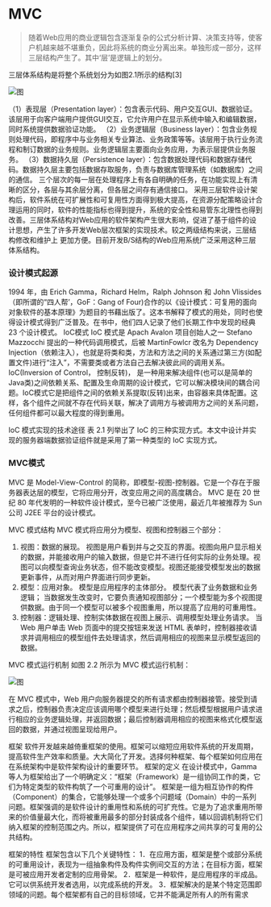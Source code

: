 # MVC
>随着Web应用的商业逻辑包含逐渐复杂的公式分析计算、决策支持等，使客户机越来越不堪重负，因此将系统的商业分离出来。单独形成一部分，这样三层结构产生了。其中‘层’是逻辑上的划分。
 
三层体系结构是将整个系统划分为如图2.1所示的结构[3] 

![图](http://dl.iteye.com/upload/attachment/576351/89359c3f-8370-3e2c-85d2-808961db8f82.jpg?_=2240725)

（1）表现层（Presentation layer）：包含表示代码、用户交互GUI、数据验证。该层用于向客户端用户提供GUI交互，它允许用户在显示系统中输入和编辑数据，同时系统提供数据验证功能。 
（2）业务逻辑层（Business layer）：包含业务规则处理代码，即程序中与业务相关专业算法、业务政策等等。该层用于执行业务流程和制订数据的业务规则。业务逻辑层主要面向业务应用，为表示层提供业务服务。 
（3）数据持久层（Persistence layer）：包含数据处理代码和数据存储代码。数据持久层主要包括数据存取服务，负责与数据库管理系统（如数据库）之间的通信。 
三个层次的每一层在处理程序上有各自明确的任务，在功能实现上有清晰的区分，各层与其余层分离，但各层之间存有通信接口。 
采用三层软件设计架构后，软件系统在可扩展性和可复用性方面得到极大提高，在资源分配策略设计合理运用的同时，软件的性能指标也得到提升，系统的安全性和易管东北理性也得到改善。三层体系结构对Web应用的软件架构产生很大影响，促进了基于组件的设计思想，产生了许多开发Web层次框架的实现技术。较之两级结构来说，三层结构修改和维护上 
更加方便。目前开发B/S结构的Web应用系统广泛采用这种三层体系结构。 


### 设计模式起源
1994 年，由 Erich Gamma，Richard Helm，Ralph Johnson 和 John Vlissides（即所谓的“四人帮’，GoF：Gang of Four)合作的以《设计模式：可复用的面向对象软件的基本原理》为题目的书藉出版了。这本书解释了模式的用处，同时也使得设计模式得到广泛普及。在书中，他们四人记录了他们长期工作中发现的经典 23 个设计模式。 
IoC模式 
IoC 模式是 Apach Avalon 项目创始人之一 Stefano Mazzocchi 提出的一种代码调用模式，后被 MartinFowlcr 改名为 Dependency Injection（依赖注入），也就是将类和类，方法和方法之间的关系通过第三方(如配置文件)进行“注入”，不需要类或者方法自己去解决彼此间的调用关系。 IoC(Inversion of Control， 控制反转)， 是一种用来解决组件(也可以是简单的 Java类)之间依赖关系、配置及生命周期的设计模式，它可以解决模块间的耦合问题。IoC模式它是把组件之间的依赖关系提取(反转)出来，由容器来具体配置。这样，各个组件之间就不存在代码关联，解决了调用方与被调用方之间的关系问题，任何组件都可以最大程度的得到重用。 

IoC 模式实现的技术途径 
表 2.1 列举出了 IoC 的三种实现方式。本文中设计并实现的服务器端数据验证组件就是采用了第一种类型的 IoC 实现方式。 


### MVC模式
MVC 是 Model-View-Control 的简称，即模型-视图-控制器。它是一个存在于服务器表达层的模型，它将应用分开，改变应用之间的高度耦合。 
MVC 是在 20 世纪 80 年代发明的一种软件设计模式，至今已被广泛使用，最近几年被推荐为 Sun 公司 J2EE 平台的设计模式。 

MVC 模式结构
MVC 模式将应用分为模型、视图和控制器三个部分： 
1. 视图：数据的展现。 
视图是用户看到并与之交互的界面。视图向用户显示相关的数据，并能接收用户的输入数据，但是它并不进行任何实际的业务处理。视图可以向模型查询业务状态，但不能改变模型。视图还能接受模型发出的数据更新事件，从而对用户界面进行同步更新。 
2. 模型：应用对象。 
模型是应用程序的主体部分。 模型代表了业务数据和业务逻辑； 当数据发生改变时，它要负责通知视图部分；一个模型能为多个视图提供数据。由于同一个模型可以被多个视图重用，所以提高了应用的可重用性。 
3. 控制器：逻辑处理、控制实体数据在视图上展示、调用模型处理业务请求。 
当 Web 用户单击 Web 页面中的提交按钮来发送 HTML 表单时，控制器接收请求并调用相应的模型组件去处理请求，然后调用相应的视图来显示模型返回的数据。 

MVC 模式运行机制
如图 2.2 所示为 MVC 模式运行机制：

![图](http://dl.iteye.com/upload/attachment/576353/d3d769c0-5df9-3c31-9984-42f1fcbd00bb.jpg?_=2240725)

在 MVC 模式中，Web 用户向服务器提交的所有请求都由控制器接管。接受到请求之后，控制器负责决定应该调用哪个模型来进行处理；然后模型根据用户请求进行相应的业务逻辑处理，并返回数据；最后控制器调用相应的视图来格式化模型返回的数据，并通过视图呈现给用户。 

框架 
软件开发越来越倚重框架的使用。框架可以缩短应用软件系统的开发周期，提高软件生产效率和质量。大大简化了开发。选择何种框架、每个框架如何应用在在系统架构中是软件架构设计的重要环节。 
框架的定义 
在设计模式中，Gamma 等人为框架给出了一个明确定义：“框架（Framework）是一组协同工作的类，它们为特定类型的软件构筑了一个可重用的设计”。 
框架是一组为相互协作的构件（Component）的集合，它能够处理一个或多个问题域（Domain）中的一系列问题。框架强调的是软件设计的重用性和系统的可扩充性。它是为了追求重用所带来的价值量最大化，而将被重用最多的部分封装成各个组件，辅以回调机制将它们纳入框架的控制范围之内。所以，框架提供了可在应用程序之间共享的可复用的公共结构。 

框架的特性 
框架包含以下几个关键特性： 
1．在应用方面，框架是整个或部分系统的可重用设计，表现为一组抽象构件及构件实例间交互的方法；在目标方面，框架是可被应用开发者定制的应用骨架。 
2．框架是一种软件，是应用程序的半成品。它可以供系统开发者选用，以完成系统的开发。 
3．框架解决的是某个特定范围即领域的问题。每个框架都有自己的目标领域，它并不能满足所有人的所有需求
